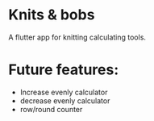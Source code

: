 # Knits & bobs
A flutter app for knitting calculating tools.

# Future features:
- Increase evenly calculator
- decrease evenly calculator
- row/round counter
